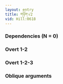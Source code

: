 ```yaml
---
layout: entry
title: གཉོག་√2
vid: Hill:0618
---
```

### Dependencies (N = 0)


### Overt 1-2


### Overt 1-2-3


### Oblique arguments
